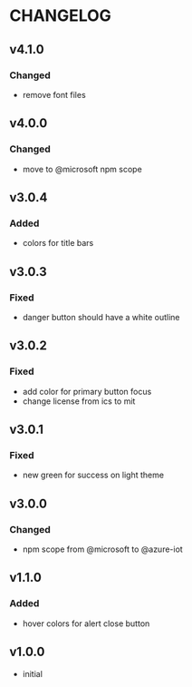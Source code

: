# CHANGELOG

## v4.1.0
### Changed
- remove font files

## v4.0.0
### Changed
- move to @microsoft npm scope

## v3.0.4
### Added
- colors for title bars

## v3.0.3
### Fixed
- danger button should have a white outline

## v3.0.2
### Fixed
- add color for primary button focus
- change license from ics to mit

## v3.0.1
### Fixed
- new green for success on light theme

## v3.0.0
### Changed
- npm scope from @microsoft to @azure-iot

## v1.1.0
### Added
- hover colors for alert close button

## v1.0.0
- initial